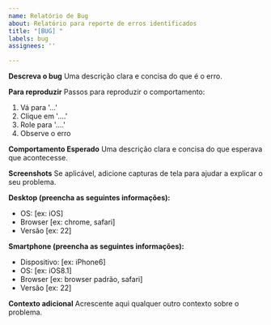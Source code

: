 ```yaml
---
name: Relatório de Bug
about: Relatório para reporte de erros identificados
title: "[BUG] "
labels: bug
assignees: ''

---
```


**Descreva o bug**
Uma descrição clara e concisa do que é o erro.

**Para reproduzir**
Passos para reproduzir o comportamento:
1. Vá para '...'
2. Clique em '....'
3. Role para '....'
4. Observe o erro

**Comportamento Esperado**
Uma descrição clara e concisa do que esperava que acontecesse.

**Screenshots**
Se aplicável, adicione capturas de tela para ajudar a explicar o seu problema.

**Desktop (preencha as seguintes informações):**
 - OS: [ex: iOS]
 - Browser [ex: chrome, safari]
 - Versão [ex: 22]

**Smartphone (preencha as seguintes informações):**
 - Dispositivo: [ex: iPhone6]
 - OS: [ex: iOS8.1]
 - Browser [ex: browser padrão, safari]
 - Versão [ex: 22]

**Contexto adicional**
Acrescente aqui qualquer outro contexto sobre o problema.

